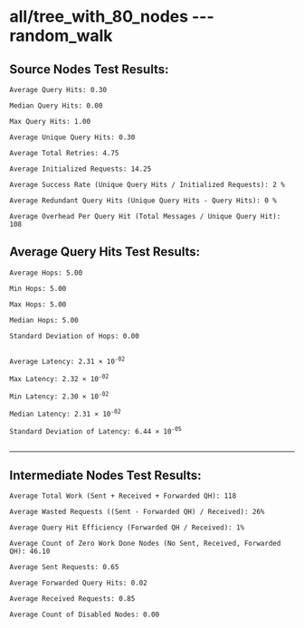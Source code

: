 # all/tree_with_80_nodes --- random_walk
## Source Nodes Test Results:
	Average Query Hits: 0.30

	Median Query Hits: 0.00

	Max Query Hits: 1.00

	Average Unique Query Hits: 0.30

	Average Total Retries: 4.75

	Average Initialized Requests: 14.25

	Average Success Rate (Unique Query Hits / Initialized Requests): 2 %

	Average Redundant Query Hits (Unique Query Hits - Query Hits): 0 %

	Average Overhead Per Query Hit (Total Messages / Unique Query Hit): 108



## Average Query Hits Test Results:
<pre><code>Average Hops: 5.00

Min Hops: 5.00

Max Hops: 5.00

Median Hops: 5.00

Standard Deviation of Hops: 0.00


Average Latency: 2.31 × 10<sup>-02</sup>

Max Latency: 2.32 × 10<sup>-02</sup>

Min Latency: 2.30 × 10<sup>-02</sup>

Median Latency: 2.31 × 10<sup>-02</sup>

Standard Deviation of Latency: 6.44 × 10<sup>-05</sup>

</code></pre>

---------------------------------------------
## Intermediate Nodes Test Results:

	Average Total Work (Sent + Received + Forwarded QH): 118

	Average Wasted Requests ((Sent - Forwarded QH) / Received): 26%

	Average Query Hit Efficiency (Forwarded QH / Received): 1%

	Average Count of Zero Work Done Nodes (No Sent, Received, Forwarded QH): 46.10

	Average Sent Requests: 0.65

	Average Forwarded Query Hits: 0.02

	Average Received Requests: 0.85

	Average Count of Disabled Nodes: 0.00

